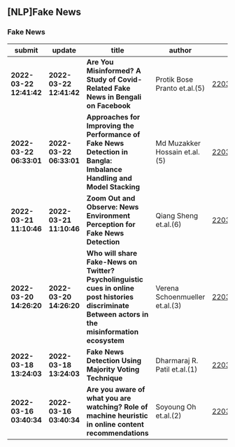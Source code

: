 ## [NLP]Fake News 

### Fake News

| submit | update | title | author | abs | PDF | code | cates | journal |
|---|---|---|---|---|---|---|---|---|
|**2022-03-22 12:41:42**|**2022-03-22 12:41:42**|**Are You Misinformed? A Study of Covid-Related Fake News in Bengali on   Facebook**|Protik Bose Pranto et.al.(5)|[2203.11669v1](http://arxiv.org/abs/2203.11669v1)|[gotoRead](http://arxiv.org/pdf/2203.11669v1)|null|cs.CL, cs.LG, cs.SI|null|
|**2022-03-22 06:33:01**|**2022-03-22 06:33:01**|**Approaches for Improving the Performance of Fake News Detection in   Bangla: Imbalance Handling and Model Stacking**|Md Muzakker Hossain et.al.(5)|[2203.11486v1](http://arxiv.org/abs/2203.11486v1)|[gotoRead](http://arxiv.org/pdf/2203.11486v1)|null|cs.LG, cs.CL|null|
|**2022-03-21 11:10:46**|**2022-03-21 11:10:46**|**Zoom Out and Observe: News Environment Perception for Fake News   Detection**|Qiang Sheng et.al.(6)|[2203.10885v1](http://arxiv.org/abs/2203.10885v1)|[gotoRead](http://arxiv.org/pdf/2203.10885v1)|**[link](https://github.com/ictmcg/news-environment-perception)**|cs.CL, cs.CY, cs.SI|null|
|**2022-03-20 14:26:20**|**2022-03-20 14:26:20**|**Who will share Fake-News on Twitter? Psycholinguistic cues in online   post histories discriminate Between actors in the misinformation ecosystem**|Verena Schoenmueller et.al.(3)|[2203.10560v1](http://arxiv.org/abs/2203.10560v1)|[gotoRead](http://arxiv.org/pdf/2203.10560v1)|null|cs.CY, cs.CL, cs.SI|null|
|**2022-03-18 13:24:03**|**2022-03-18 13:24:03**|**Fake News Detection Using Majority Voting Technique**|Dharmaraj R. Patil et.al.(1)|[2203.09936v1](http://arxiv.org/abs/2203.09936v1)|[gotoRead](http://arxiv.org/pdf/2203.09936v1)|null|cs.CL|null|
|**2022-03-16 03:40:34**|**2022-03-16 03:40:34**|**Are you aware of what you are watching? Role of machine heuristic in   online content recommendations**|Soyoung Oh et.al.(2)|[2203.08373v1](http://arxiv.org/abs/2203.08373v1)|[gotoRead](http://arxiv.org/pdf/2203.08373v1)|null|cs.HC|null|

